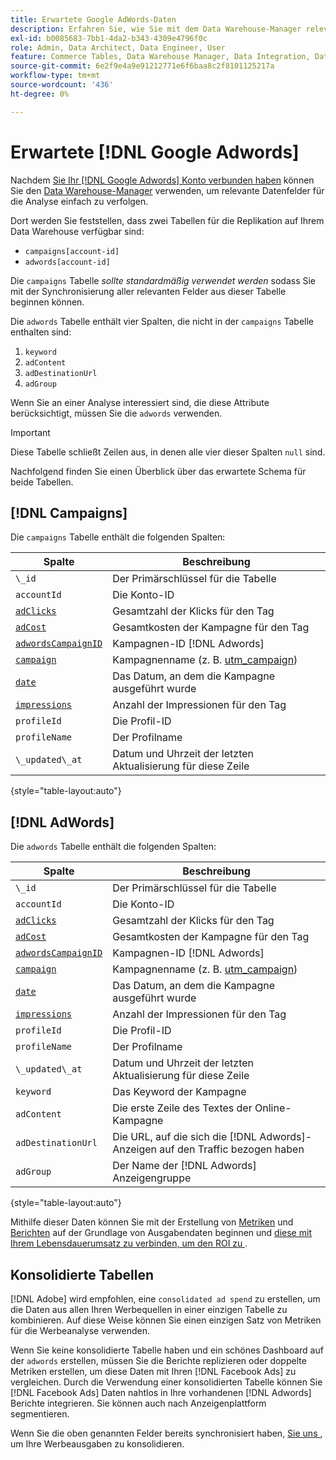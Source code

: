 ```yaml
---
title: Erwartete Google AdWords-Daten
description: Erfahren Sie, wie Sie mit dem Data Warehouse-Manager relevante Datenfelder für die Analyse einfach verfolgen können.
exl-id: b0085683-7bb1-4da2-b343-4309e4796f0c
role: Admin, Data Architect, Data Engineer, User
feature: Commerce Tables, Data Warehouse Manager, Data Integration, Data Import/Export
source-git-commit: 6e2f9e4a9e91212771e6f6baa8c2f8101125217a
workflow-type: tm+mt
source-wordcount: '436'
ht-degree: 0%

---
```


# Erwartete [!DNL Google Adwords]

Nachdem [Sie Ihr [!DNL Google Adwords] Konto verbunden haben](../integrations/google-adwords.md) können Sie den [Data Warehouse-Manager](../../data-warehouse-mgr/tour-dwm.md) verwenden, um relevante Datenfelder für die Analyse einfach zu verfolgen.

Dort werden Sie feststellen, dass zwei Tabellen für die Replikation auf Ihrem Data Warehouse verfügbar sind:

* `campaigns[account-id]`
* `adwords[account-id]`

Die `campaigns` Tabelle *sollte standardmäßig verwendet werden* sodass Sie mit der Synchronisierung aller relevanten Felder aus dieser Tabelle beginnen können.

Die `adwords` Tabelle enthält vier Spalten, die nicht in der `campaigns` Tabelle enthalten sind:

1. `keyword`
1. `adContent`
1. `adDestinationUrl`
1. `adGroup`

Wenn Sie an einer Analyse interessiert sind, die diese Attribute berücksichtigt, müssen Sie die `adwords` verwenden.

>[!IMPORTANT]
>
>Diese Tabelle schließt Zeilen aus, in denen alle vier dieser Spalten `null` sind.

Nachfolgend finden Sie einen Überblick über das erwartete Schema für beide Tabellen.

## [!DNL Campaigns]

Die `campaigns` Tabelle enthält die folgenden Spalten:

| **Spalte** | **Beschreibung** |
|-----|-----|
| `\_id` | Der Primärschlüssel für die Tabelle |
| `accountId` | Die Konto-ID |
| [`adClicks`](https://ga-dev-tools.google/dimensions-metrics-explorer/#view=detail&amp;group=adwords&amp;jump=ga_adclicks) | Gesamtzahl der Klicks für den Tag |
| [`adCost`](https://ga-dev-tools.google/dimensions-metrics-explorer/#view=detail&amp;group=adwords&amp;jump=ga_adcost) | Gesamtkosten der Kampagne für den Tag |
| [`adwordsCampaignID`](https://ga-dev-tools.google/dimensions-metrics-explorer/#view=detail&amp;group=adwords&amp;jump=ga_adwordscampaignid) | Kampagnen-ID [!DNL Adwords] |
| [`campaign`](https://ga-dev-tools.google/dimensions-metrics-explorer/#view=detail&amp;group=traffic_sources&amp;jump=ga_campaign) | Kampagnenname (z. B. [utm\_campaign](https://support.google.com/analytics/answer/1033867?hl=en)) |
| [`date`](https://ga-dev-tools.google/dimensions-metrics-explorer/#view=detail&amp;group=time&amp;jump=ga_date) | Das Datum, an dem die Kampagne ausgeführt wurde |
| [`impressions`](https://ga-dev-tools.google/dimensions-metrics-explorer/#view=detail&amp;group=adwords&amp;jump=ga_impressions) | Anzahl der Impressionen für den Tag |
| `profileId` | Die Profil-ID |
| `profileName` | Der Profilname |
| `\_updated\_at` | Datum und Uhrzeit der letzten Aktualisierung für diese Zeile |

{style="table-layout:auto"}

## [!DNL AdWords]

Die `adwords` Tabelle enthält die folgenden Spalten:

| **Spalte** | **Beschreibung** |
|-----|-----|
| `\_id` | Der Primärschlüssel für die Tabelle |
| `accountId` | Die Konto-ID |
| [`adClicks`](https://ga-dev-tools.google/dimensions-metrics-explorer/#view=detail&amp;group=adwords&amp;jump=ga_adclicks) | Gesamtzahl der Klicks für den Tag |
| [`adCost`](https://ga-dev-tools.google/dimensions-metrics-explorer/#view=detail&amp;group=adwords&amp;jump=ga_adcost) | Gesamtkosten der Kampagne für den Tag |
| [`adwordsCampaignID`](https://ga-dev-tools.google/dimensions-metrics-explorer/#view=detail&amp;group=adwords&amp;jump=ga_adwordscampaignid) | Kampagnen-ID [!DNL Adwords] |
| [`campaign`](https://ga-dev-tools.google/dimensions-metrics-explorer/#view=detail&amp;group=traffic_sources&amp;jump=ga_campaign) | Kampagnenname (z. B. [utm\_campaign](https://support.google.com/analytics/answer/1033867?hl=en)) |
| [`date`](https://ga-dev-tools.google/dimensions-metrics-explorer/#view=detail&amp;group=time&amp;jump=ga_date) | Das Datum, an dem die Kampagne ausgeführt wurde |
| [`impressions`](https://ga-dev-tools.google/dimensions-metrics-explorer/#view=detail&amp;group=adwords&amp;jump=ga_impressions) | Anzahl der Impressionen für den Tag |
| `profileId` | Die Profil-ID |
| `profileName` | Der Profilname |
| `\_updated\_at` | Datum und Uhrzeit der letzten Aktualisierung für diese Zeile |
| `keyword` | Das Keyword der Kampagne |
| `adContent` | Die erste Zeile des Textes der Online-Kampagne |
| `adDestinationUrl` | Die URL, auf die sich die [!DNL Adwords]-Anzeigen auf den Traffic bezogen haben |
| `adGroup` | Der Name der [!DNL Adwords] Anzeigengruppe |

{style="table-layout:auto"}

Mithilfe dieser Daten können Sie mit der Erstellung von [Metriken](../../../data-user/reports/ess-manage-data-metrics.md) und [Berichten](../../../tutorials/using-visual-report-builder.md) auf der Grundlage von Ausgabendaten beginnen und [diese mit Ihrem Lebensdauerumsatz zu verbinden, um den ROI zu ](../../analysis/roi-ad-camp.md).

## Konsolidierte Tabellen

[!DNL Adobe] wird empfohlen, eine `consolidated ad spend` zu erstellen, um die Daten aus allen Ihren Werbequellen in einer einzigen Tabelle zu kombinieren. Auf diese Weise können Sie einen einzigen Satz von Metriken für die Werbeanalyse verwenden.

Wenn Sie keine konsolidierte Tabelle haben und ein schönes Dashboard auf der `adwords` erstellen, müssen Sie die Berichte replizieren oder doppelte Metriken erstellen, um diese Daten mit Ihren [!DNL Facebook Ads] zu vergleichen. Durch die Verwendung einer konsolidierten Tabelle können Sie [!DNL Facebook Ads] Daten nahtlos in Ihre vorhandenen [!DNL Adwords] Berichte integrieren. Sie können auch nach Anzeigenplattform segmentieren.

Wenn Sie die oben genannten Felder bereits synchronisiert haben, [ Sie uns ](https://experienceleague.adobe.com/docs/commerce-knowledge-base/kb/troubleshooting/miscellaneous/mbi-service-policies.html), um Ihre Werbeausgaben zu konsolidieren.
